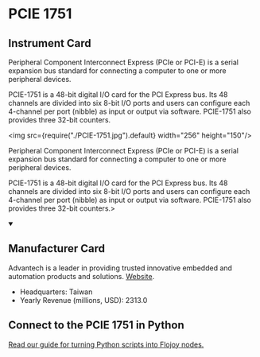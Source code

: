 
# PCIE 1751

## Instrument Card

<div className="flex">

<div>

Peripheral Component Interconnect Express (PCIe or PCI-E) is a serial expansion bus standard for connecting a computer to one or more peripheral devices.

PCIE-1751 is a 48-bit digital I/O card for the PCI Express bus. Its 48 channels are divided into six 8-bit I/O ports and users can configure each 4-channel per port (nibble) as input or output via software. PCIE-1751 also provides three 32-bit counters.

</div>

<img src={require("./PCIE-1751.jpg").default} width="256" height="150"/>

</div>

Peripheral Component Interconnect Express (PCIe or PCI-E) is a serial expansion bus standard for connecting a computer to one or more peripheral devices.

PCIE-1751 is a 48-bit digital I/O card for the PCI Express bus. Its 48 channels are divided into six 8-bit I/O ports and users can configure each 4-channel per port (nibble) as input or output via software. PCIE-1751 also provides three 32-bit counters.>

<details open>
<summary><h2>Manufacturer Card</h2></summary>

Advantech is a leader in providing trusted innovative embedded and automation products and solutions. <a href="https://www.advantech.com/en">Website</a>.

<ul>
  <li>Headquarters: Taiwan</li>
  <li>Yearly Revenue (millions, USD): 2313.0</li>
</ul>
</details>

## Connect to the PCIE 1751 in Python

[Read our guide for turning Python scripts into Flojoy nodes.](https://docs.flojoy.ai/custom-nodes/creating-custom-node/)


